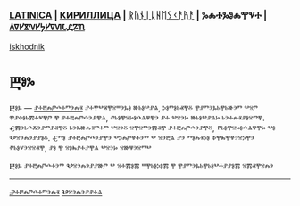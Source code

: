 ### [LATINICA](../Latn/Bog.md) | [КИРИЛЛИЦА](../Cyrl/Бог.md) | [ᚱᚢᚾᛁᚳᚺᛖᛊᚲᚨᚤᚨ](../Runr/ᛒᛟᚷ.md) | ⰃⰎⰀⰃⰑⰎⰉⰜⰀ | [𐍓𐍠𐍔𐍮𐍝𐍔𐍟𐍔𐍠𐍜𐍡𐍚𐍐𐍴](../Perm/𐍑𐍞𐍒.md)
[iskhodnik](./KNIGA/Bog.md)

#  Ⰱⱁⰳ

Ⰱⱁⰳ — [ⱀⰰⰱⰾⱓⰴⰰⱅⰵⰾⱐ](Ⱀⰰⰱⰾⱓⰴⰰⱅⰵⰾⱐ.md) ⱀⰰⰹⰲⱏⰹⱄⱎⰵⰳⱁ ⱆⱃⱁⰲⱀⱑ, ⰽⱁⱅⱁⱃⱏⰹⰻ ⰹⱀⱅⰵⰳⱃⰹⱃⱆⰵⱅ ⰲⱄⱓ ⰹⱀⱇⱁⱃⰿⰰⱌⰹⱓ ⰹ ⱀⰰⰱⰾⱓⰴⰵⱀⰹⱑ, ⱂⱃⱁⰹⱄⱈⱁⰴⱑⱋⰹⰵ ⱀⰰ ⰲⱄⰵⱈ ⱆⱃⱁⰲⱀⱑⱈ ⱃⰵⰰⰾⱐⱀⱁⱄⱅⰹ. Ⱔⰿⰵⱃⰴⰶⰵⱀⱅⱀⱏⰹⰻ ⱃⰵⰸⱆⰾⱐⱅⰰⱅ ⰲⱄⰵⰻ ⱄⰹⱄⱅⰵⰿⱏⰹ ⱀⰰⰱⰾⱓⰴⰵⱀⰹⰻ, ⱂⱃⱁⰹⱄⱈⱁⰴⱑⱋⰹⱈ ⰲⱁ Ⰲⱄⰵⰾⰵⱀⱀⱁⰻ. Ⱔⱅⱁ ⱀⰰⰱⰾⱓⰴⰵⱀⰹⰵ ⰲⰽⰾⱓⱍⰰⰵⱅ ⰲ ⱄⰵⰱⱑ ⱀⰵ ⱅⱁⰾⱐⰽⱁ ⱇⰹⰸⰹⱍⰵⱄⰽⰹⰵ ⱂⱃⱁⱌⰵⱄⱄⱏⰹ, ⱀⱁ ⰹ ⱄⱁⰸⱀⰰⱀⰹⱑ ⰲⱄⰵⱈ ⱄⱆⱋⰵⱄⱅⰲ

Ⰱⱁⰳ ⱀⰰⰱⰾⱓⰴⰰⰵⱅ Ⰲⱄⰵⰾⰵⱀⱀⱆⱓ ⰲ ⱄⰰⰿⱁⰿ ⱎⰹⱃⱁⰽⱁⰿ ⰹ ⰹⱀⱅⰵⰳⱃⰹⱃⱁⰲⰰⱀⱀⱁⰿ ⱄⰿⱏⰹⱄⰾⰵ

___
[Ⱀⰰⰱⰾⱓⰴⰰⱅⰵⰾⱐ](Ⱀⰰⰱⰾⱓⰴⰰⱅⰵⰾⱐ.md)
[Ⰲⱄⰵⰾⰵⱀⱀⰰⱑ](Ⰲⱄⰵⰾⰵⱀⱀⰰⱑ.md)
